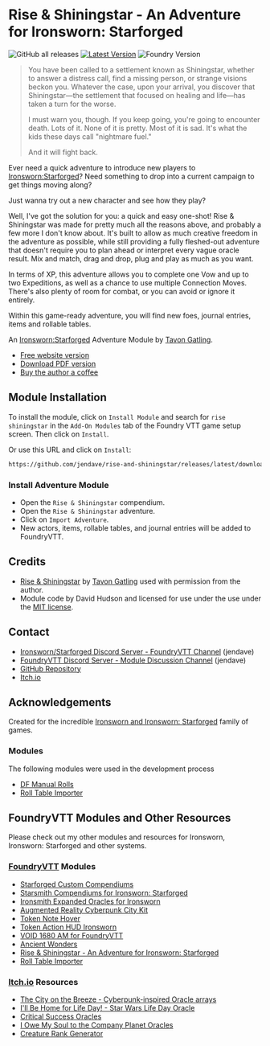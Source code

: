 # Rise & Shiningstar - An Adventure for Ironsworn: Starforged

![GitHub all releases](https://img.shields.io/github/downloads/jendave/rise-and-shiningstar/total)
[![Latest Version](https://img.shields.io/github/v/release/jendave/rise-and-shiningstar?display_name=tag&sort=semver&label=Latest%20Version)](https://github.com/jendave/rise-and-shiningstar/releases/latest)
![Foundry Version](https://img.shields.io/endpoint?url=https://foundryshields.com/version?url=https%3A%2F%2Fraw.githubusercontent.com%2Fjendave%2Frise-and-shiningstar%2Fmain%2Fmodule.json)

> You have been called to a settlement known as Shiningstar, whether to answer a distress call, find a missing person, or strange visions beckon you. Whatever the case, upon your arrival, you discover that Shiningstar—the settlement that focused on healing and life—has taken a turn for the worse.
>
> I must warn you, though. If you keep going, you're going to encounter death. Lots of it. None of it is pretty. Most of it is sad. It's what the kids these days call "nightmare fuel."
>
> And it will fight back.

Ever need a quick adventure to introduce new players to [Ironsworn:Starforged](https://tomkinpress.com/)? Need something to drop into a current campaign to get things moving along?

Just wanna try out a new character and see how they play?

Well, I've got the solution for you: a quick and easy one-shot! Rise & Shiningstar was made for pretty much all the reasons above, and probably a few more I don't know about. It's built to allow as much creative freedom in the adventure as possible, while still providing a fully fleshed-out adventure that doesn't require you to plan ahead or interpret every vague oracle result. Mix and match, drag and drop, plug and play as much as you want.

In terms of XP, this adventure allows you to complete one Vow and up to two Expeditions, as well as a chance to use multiple Connection Moves. There's also plenty of room for combat, or you can avoid or ignore it entirely.

Within this game-ready adventure, you will find new foes, journal entries, items and rollable tables.

An [Ironsworn:Starforged](https://tomkinpress.com/) Adventure Module by [Tavon Gatling](https://www.gatling.xyz/author/tavon/).

* [Free website version](https://www.gatling.xyz/rise-and-shiningstar/)
* [Download PDF version](https://ko-fi.com/s/4917995151)
* [Buy the author a coffee](https://ko-fi.com/gatlingxyz)

## Module Installation

To install the module, click on `Install Module` and search for `rise shiningstar` in the `Add-On Modules` tab of the Foundry VTT game setup screen. Then click on `Install`.

Or use this URL and click on `Install`:

```bash
https://github.com/jendave/rise-and-shiningstar/releases/latest/download/module.json
```

### Install Adventure Module

* Open the `Rise & Shiningstar` compendium.
* Open the `Rise & Shiningstar` adventure.
* Click on `Import Adventure`.
* New actors, items, rollable tables, and journal entries will be added to FoundryVTT.

## Credits

* [Rise & Shiningstar](https://www.gatling.xyz/rise-and-shiningstar/) by [Tavon Gatling](https://www.gatling.xyz/author/tavon/) used with permission from the author.
* Module code by David Hudson and licensed for use under the use under the [MIT license](https://opensource.org/license/mit/).

## Contact

* [Ironsworn/Starforged Discord Server - FoundryVTT Channel](https://discord.com/channels/437120373436186625/867434336201605160) (jendave)
* [FoundryVTT Discord Server - Module Discussion Channel](https://discord.com/channels/170995199584108546/513918036919713802) (jendave)
* [GitHub Repository](https://github.com/jendave/rise-and-shiningstar)
* [Itch.io](https://jendave.itch.io/)

## Acknowledgements

Created for the incredible [Ironsworn and Ironsworn: Starforged](https://tomkinpress.com/) family of games.

### Modules

The following modules were used in the development process

* [DF Manual Rolls](https://foundryvtt.com/packages/df-manual-rolls)
* [Roll Table Importer](https://foundryvtt.com/packages/roll-table-importer)

## FoundryVTT Modules and Other Resources

Please check out my other modules and resources for Ironsworn, Ironsworn: Starforged and other systems.

### [FoundryVTT](https://foundryvtt.com/community/david-hudson/packages) Modules

* [Starforged Custom Compendiums](https://foundryvtt.com/packages/starforged-custom-oracles)
* [Starsmith Compendiums for Ironsworn: Starforged](https://foundryvtt.com/packages/starsmith-expanded-oracles)
* [Ironsmith Expanded Oracles for Ironsworn](https://foundryvtt.com/packages/ironsmith-expanded-oracles)
* [Augmented Reality Cyberpunk City Kit](https://foundryvtt.com/packages/augmented-reality-foundry)
* [Token Note Hover](https://github.com/jendave/token-note-hover)
* [Token Action HUD Ironsworn](https://foundryvtt.com/packages/token-action-hud-ironsworn)
* [VOID 1680 AM for FoundryVTT](https://foundryvtt.com/packages/void-1680-am)
* [Ancient Wonders](https://foundryvtt.com/packages/ancient-wonders)
* [Rise & Shiningstar - An Adventure for Ironsworn: Starforged](https://foundryvtt.com/packages/rise-and-shining-star)
* [Roll Table Importer](https://foundryvtt.com/packages/roll-table-importer)

### [Itch.io](https://jendave.itch.io/) Resources

* [The City on the Breeze - Cyberpunk-inspired Oracle arrays](https://jendave.itch.io/the-city-on-the-breeze)
* [I'll Be Home for Life Day! - Star Wars Life Day Oracle](https://jendave.itch.io/ill-be-home-for-life-day)
* [Critical Success Oracles](https://jendave.itch.io/critical-success-oracles)
* [I Owe My Soul to the Company Planet Oracles](https://jendave.itch.io/i-owe-my-soul-to-the-company-planet)
* [Creature Rank Generator](https://jendave.itch.io/creature-rank-generator)
